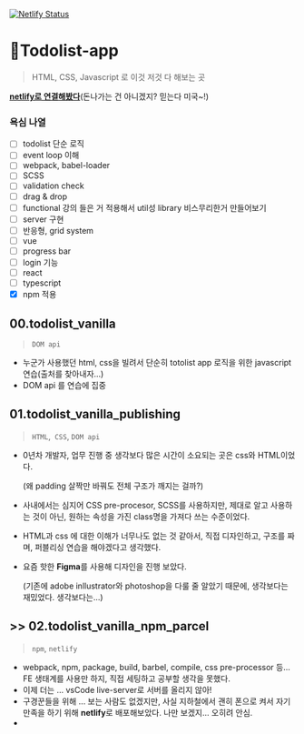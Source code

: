 [![Netlify Status](https://api.netlify.com/api/v1/badges/cdb6931f-dbbb-4989-91e2-2793aff8acdb/deploy-status)](https://app.netlify.com/sites/todolist-vanilla/deploys)

# **📒Todolist-app**

> HTML, CSS, Javascript 로 이것 저것 다 해보는 곳

**[netlify로 연결해봤다](https://todolist-vanilla.netlify.app/)**(돈나가는 건 아니겠지? 믿는다 미국~!)

### 욕심 나열

- [ ] todolist 단순 로직
- [ ] event loop 이해
- [ ] webpack, babel-loader
- [ ] SCSS
- [ ] validation check
- [ ] drag & drop
- [ ] functional 강의 들은 거 적용해서 util성 library 비스무리한거 만들어보기
- [ ] server 구현
- [ ] 반응형, grid system
- [ ] vue
- [ ] progress bar
- [ ] login 기능
- [ ] react
- [ ] typescript
- [x] npm 적용

## **00.todolist_vanilla**

> `DOM api`

- 누군가 사용했던 html, css을 빌려서 단순히 totolist app 로직을 위한 javascript 연습(출처를 찾아내자...)
- DOM api 를 연습에 집중

## **01.todolist_vanilla_publishing**

> `HTML`,` CSS`, `DOM api`

- 0년차 개발자, 업무 진행 중 생각보다 많은 시간이 소요되는 곳은 css와 HTML이었다.

  (왜 padding 살짝만 바꿔도 전체 구조가 깨지는 걸까?)

- 사내에서는 심지어 CSS pre-procesor, SCSS를 사용하지만, 제대로 알고 사용하는 것이 아닌, 원하는 속성을 가진 class명을 가져다 쓰는 수준이었다.

- HTML과 css 에 대한 이해가 너무나도 없는 것 같아서, 직접 디자인하고, 구조를 짜며, 퍼블리싱 연습을 해야겠다고 생각했다.

- 요즘 핫한 **Figma**를 사용해 디자인을 진행 보았다.

  (기존에 adobe inllustrator와 photoshop을 다룰 줄 알았기 때문에, 생각보다는 재밌었다. 생각보다는...)

## **>> 02.todolist_vanilla_npm_parcel**

> `npm`, `netlify`

- webpack, npm, package, build, barbel, compile, css pre-processor 등... FE 생태계를 사용만 하지, 직접 세팅하고 공부할 생각을 못했다.
- 이제 더는 ... vsCode live-server로 서버를 올리지 않아!
- 구경꾼들을 위해 ... 보는 사람도 없겠지만, 사실 지하철에서 괜히 폰으로 켜서 자기만족을 하기 위해 **netlify**로 배포해보았다. 나만 보겠지... 오히려 안심.
-
